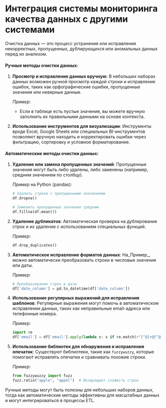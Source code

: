 # Интеграция системы мониторинга качества данных с другими системами

Очистка данных — это процесс устранения или исправления некорректных, пропущенных, дублирующихся или аномальных данных перед их анализом.

#### Ручные методы очистки данных:

1.  **Просмотр и исправление данных вручную**: В небольших наборах данных возможен ручной просмотр каждой строки и исправление ошибок, таких как орфографические ошибки, пропущенные значения или неверные данные.

    _Пример_:

    * Если в таблице есть пустые значения, вы можете вручную заполнить их правильными данными на основе контекста.
2. **Использование инструментов для визуализации**: Инструменты вроде Excel, Google Sheets или специальных BI-инструментов позволяют вручную находить и корректировать ошибки через фильтрацию, сортировку и условное форматирование.

#### Автоматические методы очистки данных:

1.  **Удаление или замена пропущенных значений**: Пропущенные значения могут быть либо удалены, либо заменены (например, средним значением по столбцу).

    _Пример_ на Python (pandas):

    ```python
    # Удалить строки с пропущенными значениями
    df.dropna()

    # Заменить пропущенные значения средним
    df.fillna(df.mean())
    ```
2.  **Удаление дубликатов**: Автоматическая проверка на дублирование строк и их удаление с использованием специальных функций.

    _Пример_:

    ```python
    df.drop_duplicates()
    ```
3.  **Автоматическое исправление форматов данных**: На_Пример_, можно автоматически преобразовать строки в числовые значения или даты.

    _Пример_:

    ```python
    # Преобразование строк в даты
    df['date_column'] = pd.to_datetime(df['date_column'])
    ```
4.  **Использование регулярных выражений для исправления шаблонов**: Регулярные выражения могут помочь в автоматическом исправлении данных, таких как неправильные email-адреса или телефонные номера.

    _Пример_:

    ```python
    import re
    df['email'] = df['email'].apply(lambda x: x if re.match(r"[^@]+@[^@]+\.[^@]+", x) else None)
    ```
5.  **Использование библиотек для обнаружения и исправления опечаток**: Существуют библиотеки, такие как `fuzzywuzzy`, которые помогают исправлять опечатки и сравнивать похожие строки.

    _Пример_:

    ```python
    from fuzzywuzzy import fuzz
    fuzz.ratio("apple", "appel")  # Возвращает схожесть строк
    ```

Ручные методы могут быть полезны для небольших наборов данных, тогда как автоматические методы эффективны для масштабных данных и могут интегрироваться в процессы ETL.
